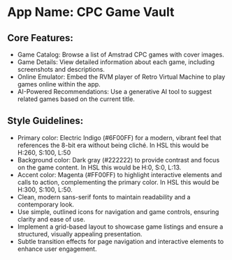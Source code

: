# **App Name**: CPC Game Vault

## Core Features:

- Game Catalog: Browse a list of Amstrad CPC games with cover images.
- Game Details: View detailed information about each game, including screenshots and descriptions.
- Online Emulator: Embed the RVM player of Retro Virtual Machine to play games online within the app.
- AI-Powered Recommendations: Use a generative AI tool to suggest related games based on the current title.

## Style Guidelines:

- Primary color: Electric Indigo (#6F00FF) for a modern, vibrant feel that references the 8-bit era without being cliché. In HSL this would be H:260, S:100, L:50
- Background color: Dark gray (#222222) to provide contrast and focus on the game content. In HSL this would be H:0, S:0, L:13.
- Accent color: Magenta (#FF00FF) to highlight interactive elements and calls to action, complementing the primary color. In HSL this would be H:300, S:100, L:50.
- Clean, modern sans-serif fonts to maintain readability and a contemporary look.
- Use simple, outlined icons for navigation and game controls, ensuring clarity and ease of use.
- Implement a grid-based layout to showcase game listings and ensure a structured, visually appealing presentation.
- Subtle transition effects for page navigation and interactive elements to enhance user engagement.